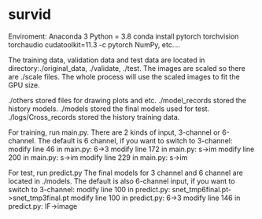 # survid
Enviroment:
Anaconda 3
Python = 3.8
conda install pytorch torchvision torchaudio cudatoolkit=11.3 -c pytorch
NumPy, etc....

The training data, validation data and test data are located in directory:./original_data, ./validate, ./test.
The images are scaled so there are ./scale files. The whole process will use the scaled images to fit the GPU size.

./others stored files for drawing plots and etc.
./model_records stored the history models.
./models stored the final models used for test.
./logs/Cross_records stored the history training data.

For training, run main.py.
There are 2 kinds of input, 3-channel or 6-channel.
The default is 6 channel, if you want to switch to 3-channel:
modify line 46 in main.py: 6->3
modify line 172 in main.py: s->im
modify line 200 in main.py: s->im
modify line 229 in main.py: s->im


For test, run predict.py
The final models for 3 channel and 6 channel are located in ./models.
The default is also 6-channel input, if you want to switch to 3-channel:
modify line 100 in predict.py: snet_tmp6final.pt->snet_tmp3final.pt
modify line 100 in predict.py: 6->3
modify line 146 in predict.py: IF->image
